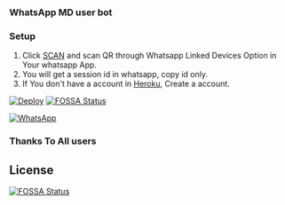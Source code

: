 ### WhatsApp MD user bot

### Setup

1. Click [SCAN](https://levanter.up.railway.app/md) and scan QR through Whatsapp Linked Devices Option in Your whatsapp App.
2. You will get a session id in whatsapp, copy id only.
3. If You don't have a account in [Heroku](https://signup.heroku.com/), Create a account.

[![Deploy](https://www.herokucdn.com/deploy/button.svg)](https://heroku.com/deploy?template=https://github.com/dlx-luttapi/Archuzz-md)
[![FOSSA Status](https://app.fossa.com/api/projects/git%2Bgithub.com%2Fdlx-luttapi%2FArchuzz-md.svg?type=shield)](https://app.fossa.com/projects/git%2Bgithub.com%2Fdlx-luttapi%2FArchuzz-md?ref=badge_shield)
     </div>

   <a href="https://chat.whatsapp.com/"><img alt="WhatsApp" src="https://img.shields.io/badge/-Whatsapp%20Group-lightgrey?style=for-the-badge&logo=whatsapp&logoColor=white"/></a>

### Thanks To All users


## License
[![FOSSA Status](https://app.fossa.com/api/projects/git%2Bgithub.com%2Fdlx-luttapi%2FArchuzz-md.svg?type=large)](https://app.fossa.com/projects/git%2Bgithub.com%2Fdlx-luttapi%2FArchuzz-md?ref=badge_large)